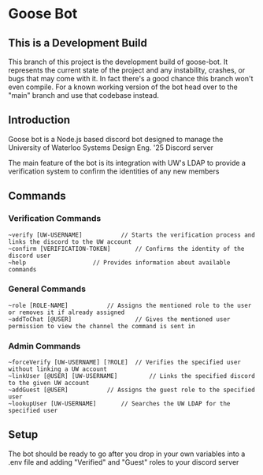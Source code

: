 # Goose Bot

## This is a Development Build
This branch of this project is the development build of goose-bot. It represents the current state of the project and any instability, crashes, or bugs that may come with it. In fact there's a good chance this branch won't even compile. For a known working version of the bot head over to the "main" branch and use that codebase instead.

## Introduction
Goose bot is a Node.js based discord bot designed to manage the University of Waterloo Systems Design Eng. '25 Discord server

The main feature of the bot is its integration with UW's LDAP to provide a verification system to confirm the identities of any new members

## Commands
### Verification Commands
```
~verify [UW-USERNAME]			// Starts the verification process and links the discord to the UW account
~confirm [VERIFICATION-TOKEN]		// Confirms the identity of the discord user
~help					// Provides information about available commands
```

### General Commands
```
~role [ROLE-NAME]           // Assigns the mentioned role to the user or removes it if already assigned
~addToChat [@USER]                  // Gives the mentioned user permission to view the channel the command is sent in
```


### Admin Commands
```
~forceVerify [UW-USERNAME] [?ROLE]	// Verifies the specified user without linking a UW account
~linkUser [@USER] [UW-USERNAME]         // Links the specified discord to the given UW account
~addGuest [@USER]			// Assigns the guest role to the specified user
~lookupUser [UW-USERNAME]		// Searches the UW LDAP for the specified user
```


## Setup
The bot should be ready to go after you drop in your own variables into a .env file and adding "Verified" and "Guest" roles to your discord server
